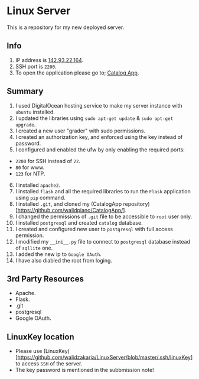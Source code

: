# Linux Server
This is a repository for my new deployed server.

## Info
1. IP address is [142.93.22.164](http://142.93.22.164.xip.io/).
2. SSH port is ```2200```.
3. To open the application please go to; [Catalog App](http://142.93.22.164.xip.io/).

## Summary
1. I used DigitalOcean hosting service to make my server instance with ```ubuntu``` installed.
2. I updated the libraries using ```sudo apt-get update``` & ```sudo apt-get upgrade```.
3. I created a new user "grader" with sudo permissions.
4. I created an authorization key, and enforced using the key instead of password.
5. I configured and enabled the ufw by only enabling the required ports:
- ```2200``` for SSH instead of ```22```.
- ```80``` for www.
- ```123``` for NTP.
6. I installed ```apache2```.
7. I installed ```flask``` and all the required libraries to run the ```Flask``` application using ```pip``` command.
8. I installed ```.git```, and cloned my (CatalogApp repository)[https://github.com/walidpiano/CatalogApp/].
9. I changed the permissions of ```.git``` file to be accessible to ```root``` user only.
10. I installed ```postgresql``` and created ```catalog``` database.
11. I created and configured new user to ```postgresql``` with full access permission.
12. I modified my ```__ini__.py``` file to connect to ```postgresql``` database instead of ```sqllite``` one.
13. I added the new ip to ```Google OAuth```.
14. I have also diabled the root from loging.

## 3rd Party Resources
- Apache.
- Flask.
- .git
- postgresql
- Google OAuth.

## LinuxKey location
- Please use (LinuxKey)[https://github.com/walidzakaria/LinuxServer/blob/master/.ssh/linuxKey] to access ```SSH``` of the server.
- The key password is mentioned in the subbmission note!
